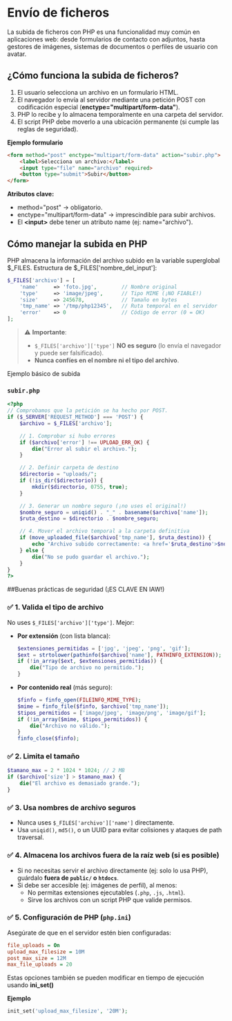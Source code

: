 # Envío de ficheros

La subida de ficheros con PHP es una funcionalidad muy común en aplicaciones web: desde formularios de contacto con adjuntos, hasta gestores de imágenes, sistemas de documentos o perfiles de usuario con avatar.

## ¿Cómo funciona la subida de ficheros? 

1. El usuario selecciona un archivo en un formulario HTML.
2. El navegador lo envía al servidor mediante una petición POST con codificación especial (**enctype="multipart/form-data"**).
3. PHP lo recibe y lo almacena temporalmente en una carpeta del servidor.
4. El script PHP debe moverlo a una ubicación permanente (si cumple las reglas de seguridad).
     
**Ejemplo formulario**
```html
<form method="post" enctype="multipart/form-data" action="subir.php">
    <label>Selecciona un archivo:</label>
    <input type="file" name="archivo" required>
    <button type="submit">Subir</button>
</form>
```

**Atributos clave:**
- method="post" → obligatorio.
- enctype="multipart/form-data" → imprescindible para subir archivos.
- El **\<input>** debe tener un atributo name (ej: name="archivo").

## Cómo manejar la subida en PHP 

PHP almacena la información del archivo subido en la variable superglobal $_FILES. 
Estructura de $_FILES['nombre_del_input']: 

```php
$_FILES['archivo'] = [
    'name'     => 'foto.jpg',        // Nombre original
    'type'     => 'image/jpeg',      // Tipo MIME (¡NO FIABLE!)
    'size'     => 245678,            // Tamaño en bytes
    'tmp_name' => '/tmp/php12345',   // Ruta temporal en el servidor
    'error'    => 0                  // Código de error (0 = OK)
];
```

> ⚠️ **Importante**:  
> - `$_FILES['archivo']['type']` **NO es seguro** (lo envía el navegador y puede ser falsificado).  
> - **Nunca confíes en el nombre ni el tipo del archivo**.

Ejemplo básico de subida

### `subir.php`
```php
<?php
// Comprobamos que la petición se ha hecho por POST.
if ($_SERVER['REQUEST_METHOD'] === 'POST') {
    $archivo = $_FILES['archivo'];

    // 1. Comprobar si hubo errores
    if ($archivo['error'] !== UPLOAD_ERR_OK) {
        die("Error al subir el archivo.");
    }

    // 2. Definir carpeta de destino
    $directorio = "uploads/";
    if (!is_dir($directorio)) {
        mkdir($directorio, 0755, true);
    }

    // 3. Generar un nombre seguro (¡no uses el original!)
    $nombre_seguro = uniqid() . "_" . basename($archivo['name']);
    $ruta_destino = $directorio . $nombre_seguro;

    // 4. Mover el archivo temporal a la carpeta definitiva
    if (move_uploaded_file($archivo['tmp_name'], $ruta_destino)) {
        echo "Archivo subido correctamente: <a href='$ruta_destino'>$nombre_seguro</a>";
    } else {
        die("No se pudo guardar el archivo.");
    }
}
?>
```

##Buenas prácticas de seguridad (¡ES CLAVE EN IAW!)

### ✅ 1. **Valida el tipo de archivo**
No uses `$_FILES['archivo']['type']`. Mejor:
- **Por extensión** (con lista blanca):
  ```php
  $extensiones_permitidas = ['jpg', 'jpeg', 'png', 'gif'];
  $ext = strtolower(pathinfo($archivo['name'], PATHINFO_EXTENSION));
  if (!in_array($ext, $extensiones_permitidas)) {
      die("Tipo de archivo no permitido.");
  }
  ```
- **Por contenido real** (más seguro):
  ```php
  $finfo = finfo_open(FILEINFO_MIME_TYPE);
  $mime = finfo_file($finfo, $archivo['tmp_name']);
  $tipos_permitidos = ['image/jpeg', 'image/png', 'image/gif'];
  if (!in_array($mime, $tipos_permitidos)) {
      die("Archivo no válido.");
  }
  finfo_close($finfo);
  ```

### ✅ 2. **Limita el tamaño**
```php
$tamano_max = 2 * 1024 * 1024; // 2 MB
if ($archivo['size'] > $tamano_max) {
    die("El archivo es demasiado grande.");
}
```

### ✅ 3. **Usa nombres de archivo seguros**
- Nunca uses `$_FILES['archivo']['name']` directamente.
- Usa `uniqid()`, `md5()`, o un UUID para evitar colisiones y ataques de path traversal.

### ✅ 4. **Almacena los archivos fuera de la raíz web (si es posible)**
- Si no necesitas servir el archivo directamente (ej: solo lo usa PHP), guárdalo **fuera de `public/` o `htdocs`**.
- Si debe ser accesible (ej: imágenes de perfil), al menos:
  - No permitas extensiones ejecutables (`.php`, `.js`, `.html`).
  - Sirve los archivos con un script PHP que valide permisos.

### ✅ 5. **Configuración de PHP (`php.ini`)**
Asegúrate de que en el servidor estén bien configuradas:
```ini
file_uploads = On
upload_max_filesize = 10M
post_max_size = 12M
max_file_uploads = 20
```
Estas opciones también se pueden modificar en tiempo de ejecución usando **ini_set()**
     
**Ejemplo**
```php
init_set('upload_max_filesize', '20M');
```